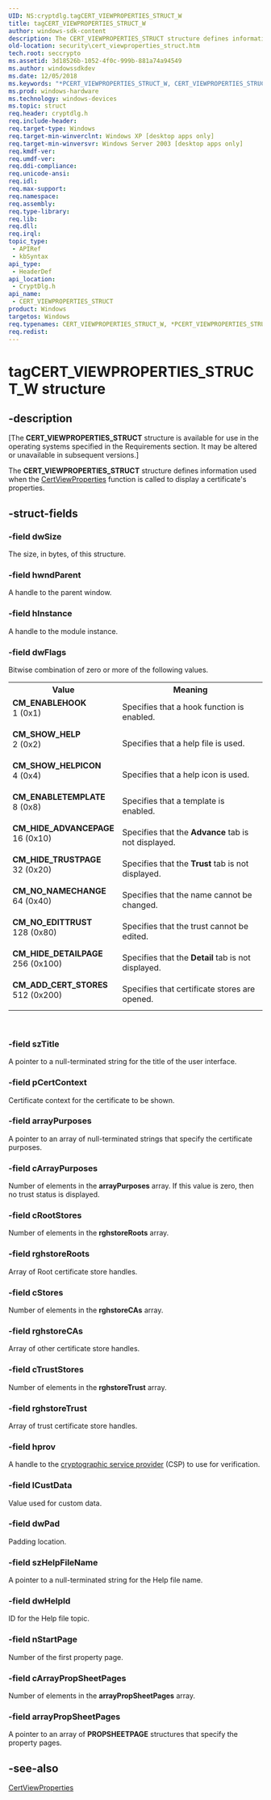 ```yaml
---
UID: NS:cryptdlg.tagCERT_VIEWPROPERTIES_STRUCT_W
title: tagCERT_VIEWPROPERTIES_STRUCT_W
author: windows-sdk-content
description: The CERT_VIEWPROPERTIES_STRUCT structure defines information used when the CertViewProperties function is called to display a certificate's properties.
old-location: security\cert_viewproperties_struct.htm
tech.root: seccrypto
ms.assetid: 3d18526b-1052-4f0c-999b-881a74a94549
ms.author: windowssdkdev
ms.date: 12/05/2018
ms.keywords: "*PCERT_VIEWPROPERTIES_STRUCT_W, CERT_VIEWPROPERTIES_STRUCT, CERT_VIEWPROPERTIES_STRUCT structure [Security], CERT_VIEWPROPERTIES_STRUCT_W, CM_ADD_CERT_STORES, CM_ENABLEHOOK, CM_ENABLETEMPLATE, CM_HIDE_ADVANCEPAGE, CM_HIDE_DETAILPAGE, CM_HIDE_TRUSTPAGE, CM_NO_EDITTRUST, CM_NO_NAMECHANGE, CM_SHOW_HELP, CM_SHOW_HELPICON, PCERT_VIEWPROPERTIES_STRUCT, PCERT_VIEWPROPERTIES_STRUCT structure pointer [Security], cryptdlg/CERT_VIEWPROPERTIES_STRUCT, cryptdlg/PCERT_VIEWPROPERTIES_STRUCT, security.cert_viewproperties_struct, tagCERT_VIEWPROPERTIES_STRUCT_W"
ms.prod: windows-hardware
ms.technology: windows-devices
ms.topic: struct
req.header: cryptdlg.h
req.include-header: 
req.target-type: Windows
req.target-min-winverclnt: Windows XP [desktop apps only]
req.target-min-winversvr: Windows Server 2003 [desktop apps only]
req.kmdf-ver: 
req.umdf-ver: 
req.ddi-compliance: 
req.unicode-ansi: 
req.idl: 
req.max-support: 
req.namespace: 
req.assembly: 
req.type-library: 
req.lib: 
req.dll: 
req.irql: 
topic_type:
 - APIRef
 - kbSyntax
api_type:
 - HeaderDef
api_location:
 - CryptDlg.h
api_name:
 - CERT_VIEWPROPERTIES_STRUCT
product: Windows
targetos: Windows
req.typenames: CERT_VIEWPROPERTIES_STRUCT_W, *PCERT_VIEWPROPERTIES_STRUCT_W
req.redist: 
---
```


# tagCERT_VIEWPROPERTIES_STRUCT_W structure


## -description


<p class="CCE_Message">[The  <b>CERT_VIEWPROPERTIES_STRUCT</b> structure is available for use in the operating systems specified in the Requirements section. It may be altered or unavailable in subsequent versions.]

The <b>CERT_VIEWPROPERTIES_STRUCT</b> structure defines information used when  the <a href="https://msdn.microsoft.com/5df840ab-fff6-4c7e-b799-51e4de4c644a">CertViewProperties</a> function  is called to display a certificate's properties.


## -struct-fields




### -field dwSize

The size, in bytes, of this structure.


### -field hwndParent

A handle to the parent window.


### -field hInstance

A handle to the module instance.


### -field dwFlags


Bitwise combination of zero or more of the following values.



<table>
<tr>
<th>Value</th>
<th>Meaning</th>
</tr>
<tr>
<td width="40%"><a id="CM_ENABLEHOOK"></a><a id="cm_enablehook"></a><dl>
<dt><b>CM_ENABLEHOOK</b></dt>
<dt>1 (0x1)</dt>
</dl>
</td>
<td width="60%">
Specifies that a hook function is enabled.

</td>
</tr>
<tr>
<td width="40%"><a id="CM_SHOW_HELP"></a><a id="cm_show_help"></a><dl>
<dt><b>CM_SHOW_HELP</b></dt>
<dt>2 (0x2)</dt>
</dl>
</td>
<td width="60%">
Specifies that a help file is used.

</td>
</tr>
<tr>
<td width="40%"><a id="CM_SHOW_HELPICON"></a><a id="cm_show_helpicon"></a><dl>
<dt><b>CM_SHOW_HELPICON</b></dt>
<dt>4 (0x4)</dt>
</dl>
</td>
<td width="60%">
Specifies that a help icon is used.

</td>
</tr>
<tr>
<td width="40%"><a id="CM_ENABLETEMPLATE"></a><a id="cm_enabletemplate"></a><dl>
<dt><b>CM_ENABLETEMPLATE</b></dt>
<dt>8 (0x8)</dt>
</dl>
</td>
<td width="60%">
Specifies that a template is enabled.

</td>
</tr>
<tr>
<td width="40%"><a id="CM_HIDE_ADVANCEPAGE"></a><a id="cm_hide_advancepage"></a><dl>
<dt><b>CM_HIDE_ADVANCEPAGE</b></dt>
<dt>16 (0x10)</dt>
</dl>
</td>
<td width="60%">
Specifies that the <b>Advance</b> tab is not displayed.

</td>
</tr>
<tr>
<td width="40%"><a id="CM_HIDE_TRUSTPAGE"></a><a id="cm_hide_trustpage"></a><dl>
<dt><b>CM_HIDE_TRUSTPAGE</b></dt>
<dt>32 (0x20)</dt>
</dl>
</td>
<td width="60%">
Specifies that the <b>Trust</b> tab is not displayed.

</td>
</tr>
<tr>
<td width="40%"><a id="CM_NO_NAMECHANGE"></a><a id="cm_no_namechange"></a><dl>
<dt><b>CM_NO_NAMECHANGE</b></dt>
<dt>64 (0x40)</dt>
</dl>
</td>
<td width="60%">
Specifies that the name cannot be changed.

</td>
</tr>
<tr>
<td width="40%"><a id="CM_NO_EDITTRUST"></a><a id="cm_no_edittrust"></a><dl>
<dt><b>CM_NO_EDITTRUST</b></dt>
<dt>128 (0x80)</dt>
</dl>
</td>
<td width="60%">
Specifies that the trust cannot be edited.

</td>
</tr>
<tr>
<td width="40%"><a id="CM_HIDE_DETAILPAGE"></a><a id="cm_hide_detailpage"></a><dl>
<dt><b>CM_HIDE_DETAILPAGE</b></dt>
<dt>256 (0x100)</dt>
</dl>
</td>
<td width="60%">
Specifies that the <b>Detail</b> tab is not displayed.

</td>
</tr>
<tr>
<td width="40%"><a id="CM_ADD_CERT_STORES"></a><a id="cm_add_cert_stores"></a><dl>
<dt><b>CM_ADD_CERT_STORES</b></dt>
<dt>512 (0x200)</dt>
</dl>
</td>
<td width="60%">
Specifies that certificate stores are opened.

</td>
</tr>
</table>
 


### -field szTitle

A pointer to a null-terminated string for the title of the user interface.


### -field pCertContext

Certificate context for the certificate to be shown.


### -field arrayPurposes

A pointer to an array of null-terminated strings that specify the certificate purposes.


### -field cArrayPurposes

Number of elements in the <b>arrayPurposes</b> array. If this value is zero, then no trust status is displayed.


### -field cRootStores

Number of elements in the <b>rghstoreRoots</b> array.


### -field rghstoreRoots

Array of Root certificate store handles.


### -field cStores

Number of elements in the <b>rghstoreCAs</b> array.


### -field rghstoreCAs

Array of other certificate store handles.


### -field cTrustStores

Number of elements in the <b>rghstoreTrust</b> array.


### -field rghstoreTrust

Array of trust certificate store handles.


### -field hprov

A handle to the <a href="https://msdn.microsoft.com/db46def4-bfdc-4801-a57d-d568e94a2dbb">cryptographic service provider</a> (CSP) to use for verification.


### -field lCustData

Value used for custom data.


### -field dwPad

Padding location.


### -field szHelpFileName

A pointer to a null-terminated string for the Help file name.


### -field dwHelpId

ID for the Help file topic.


### -field nStartPage

Number of the first property page.


### -field cArrayPropSheetPages

Number of elements in the <b>arrayPropSheetPages</b> array.


### -field arrayPropSheetPages

A pointer to an array of <b>PROPSHEETPAGE</b> structures that specify the property pages.


## -see-also




<a href="https://msdn.microsoft.com/5df840ab-fff6-4c7e-b799-51e4de4c644a">CertViewProperties</a>
 

 

